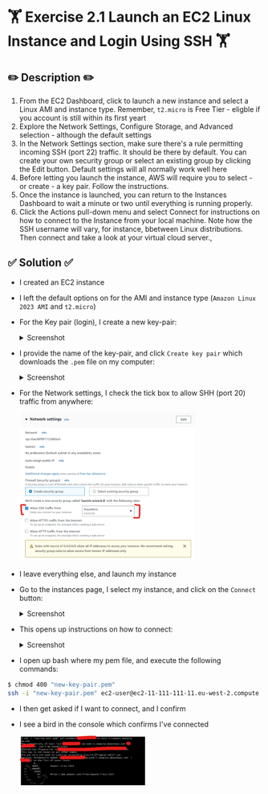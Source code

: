 # 🏋️ Exercise 2.1 Launch an EC2 Linux Instance and Login Using SSH 🏋️

## ✏️ Description ✏️
1. From the EC2 Dashboard, click to launch a new instance and select a Linux AMI and instance type. Remember, `t2.micro` is Free Tier - eligble if you account is still within its first yeart
2. Explore the Network Settings, Configure Storage, and Advanced selection - although the default settings 
3. In the Network Settings section, make sure there's a rule permitting incoming SSH (port 22) traffic. It should be there by default. You can create your own security group or select an existing group by clicking the Edit button. Default settings will all normally work well here
4. Before letting you launch the instance, AWS will require you to select - or create - a key pair. Follow the instructions.
5. Once the instance is launched, you can return to the Instances Dashboard to wait a minute or two until everything is running properly.
6. Click the Actions pull-down menu and select Connect for instructions on how to connect to the Instance from your local machine. Note how the SSH username will vary, for instance, bbetween Linux distributions. Then connect and take a look at your virtual cloud server.,

## ✅ Solution ✅
* I created an EC2 instance
* I left the default options on for the AMI and instance type (`Amazon Linux 2023 AMI` and `t2.micro`)
* For the Key pair (login), I create a new key-pair:
   <details>
   <summary>Screenshot</summary>
   <img src="../screenshots/2024-07-12-08-01-18.png" width="250px">
   </details>

* I provide the name of the key-pair, and click `Create key pair` which downloads the `.pem` file on my computer:
   <details>
   <summary>Screenshot</summary>
   <img src="../screenshots/2024-07-12-08-05-33.png" width="250px">
   </details>



* For the Network settings, I check the tick box to allow SHH (port 20) traffic from anywhere:
   
   <img src="../screenshots/2024-07-12-08-09-34.png"  width="350px">

* I leave everything else, and launch my instance



* Go to the instances page, I select my instance, and click on the `Connect` button:
   <details>
   <summary>Screenshot</summary>
   <img src="../screenshots/2024-07-12-08-14-02.png" width="4500px">
   </details>

* This opens up instructions on how to connect:
   <details>
   <summary>Screenshot</summary>
   <img src="../screenshots/2024-07-12-08-15-45.png" width="250px">
   </details>

* I open up bash where my pem file, and execute the following commands:
```sh
$ chmod 400 "new-key-pair.pem"
ssh -i "new-key-pair.pem" ec2-user@ec2-11-111-111-11.eu-west-2.compute.amazonaws.com
```
* I then get asked if I want to connect, and I confirm
* I see a bird in the console which confirms I've connected

   <img src="../screenshots/2024-07-12-08-20-25.png" width="250px">
